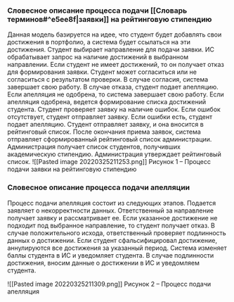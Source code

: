 ### Словесное описание процесса подачи [[Словарь терминов#^e5ee8f|заявки]] на рейтинговую стипендию

Данная модель базируется на идее, что студент будет добавлять свои достижения в портфолио, а система будет ссылаться на эти достижения.
Студент выбирает направление для подачи заявки. ИС обрабатывает запрос на наличие достижений в выбранном направлении. Если студент не имеет достижений, то он получает отказ для формирования заявки.
Студент может согласиться или не согласиться с результатом проверки. В случае согласия, система завершает свою работу. В случае отказа, студент подает апелляцию. Если апелляция не одобрена, то система завершает свою работу. Если апелляция одобрена, ведется формирование списка достижений студента.
Студент проверяет заявку на наличие ошибок. Если ошибок отсутствует, студент отправляет заявку. Если ошибки есть, студент подает апелляцию. Студент отправляет заявку, и она вносится в рейтинговый список.
После окончания приема заявок, система отправляет сформированный рейтинговый список администрации. Администрация получает список студентов, получивших академическую стипендию. Администрация утверждает рейтинговый список.
![[Pasted image 20220325211253.png]]
Рисунок 1 – Процесс подачи заявки на рейтинговую стипендию
           
### Словесное описание процесса подачи апелляции
Процесс подачи апелляция состоит из следующих этапов. Подается заявляет о некорректности данных. Ответственный за направление получает заявку и рассматривает ее. Если указанное достижение не подходит под выбранное направление, то студент получает отказ.
В случае положительного исхода, ответственный проверяет подлинность данных о достижении. Если студент сфальсифицировал достижение, аннулируются все достижения за указанный период. Система изменяет баллы студента в ИС и уведомляет студента. В случае подлинности достижения, вносим данные о достижении в ИС и уведомляем студента.

![[Pasted image 20220325211309.png]]
Рисунок 2 – Процесс подачи апелляция